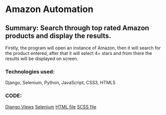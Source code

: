 # Amazon Automation
## Summary: Search through top rated Amazon products and display the results.

 Firstly, the program will open an instance of Amazon, then it will search for the product entered, after that it will select 4+ stars and from there the results will be displayed on screen.
 
### Technologies used:
 Django, Selenium, Python, JavaScript, CSS3, HTML5
 
### CODE:
 [Django Views](https://github.com/DavidHuerta11/Amazon-Automation/blob/master/Search_App/views.py)
 [Selenium](https://github.com/DavidHuerta11/Amazon-Automation/blob/master/run_search.py)
 [HTML file](https://github.com/DavidHuerta11/Amazon-Automation/blob/master/Search_App/templates/index.html)
 [SCSS file](https://github.com/DavidHuerta11/Amazon-Automation/blob/master/Search_App/static/scss/style.scss)
